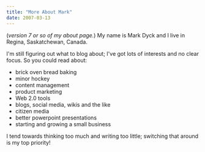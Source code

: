 ```yaml
---
title: "More About Mark"
date: 2007-03-13
---
```

(_version 7 or so of my about page._)
My name is Mark Dyck and I live in Regina, Saskatchewan, Canada.

I'm still figuring out what to blog about; I've got lots of interests and no clear focus. So you could read about:

- brick oven bread baking
- minor hockey 
- content management 
- product marketing 
- Web 2.0 tools 
- blogs, social media, wikis and the like 
- citizen media 
- better powerpoint presentations 
- starting and growing a small business

I tend towards thinking too much and writing too little; switching that around is my top priority!
